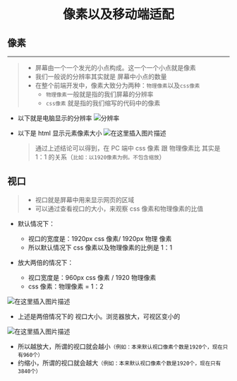 <div align = "center"><h1>像素以及移动端适配</h1></div>

## 像素

<hr />

> - 屏幕由一个一个发光的小点构成。这一个一个小点就是像素
> - 我们一般说的分辨率其实就是 屏幕中小点的数量
> - 在整个前端开发中，像素大致分为两种：`物理像素`以及`css像素`
>   - `物理像素`一般就是指的我们屏幕的分辨率
>   - `css像素` 就是指的我们缩写的代码中的像素

- 以下就是电脑显示的分辨率
  ![分辨率](https://img-blog.csdnimg.cn/bd5a7d4520ee4879bd3a0d6368013c38.png)

- 以下是 html 显示元素像素大小
  ![在这里插入图片描述](https://img-blog.csdnimg.cn/ea7ae693321d4605a064a086b267ea96.png)
  > 通过上述结论可以得到，在 PC 端中 css 像素 跟 物理像素比 其实是 1：1 的关系（`比如：以1920像素为例。不包含缩放`）

## 视口

> - 视口就是屏幕中用来显示网页的区域
> - 可以通过查看视口的大小，来观察 css 像素和物理像素的比值

- 默认情况下：

  - 视口的宽度是：1920px css 像素/ 1920px 物理 像素
  - 所以默认情况下 css 像素以及物理像素的比例是 1：1

- 放大两倍的情况下：
  - 视口宽度是：960px css 像素 / 1920 物理像素
  - css 像素：物理像素 = 1：2

![在这里插入图片描述](https://img-blog.csdnimg.cn/c8871729a2c746c8b26f5c6d56072f7e.png)

- 上述是两倍情况下的 视口大小。浏览器放大，可视区变小的

![在这里插入图片描述](https://img-blog.csdnimg.cn/d2352f5dd70f4d19a4d5cdfc1ee29f26.png)

- 所以越放大，所谓的视口就会越小`（例如：本来默认视口像素个数是1920个，现在只有960个）`
- 约缩小，所谓的视口就会越大`（例如：本来默认视口像素个数是1920个，现在只有3840个）`
